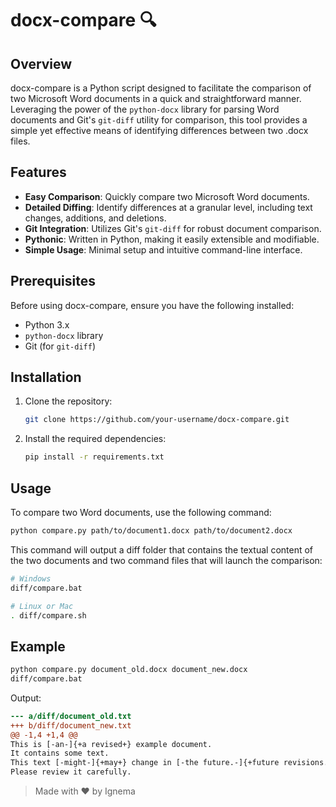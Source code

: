 # docx-compare 🔍

## Overview

docx-compare is a Python script designed to facilitate the comparison of two Microsoft Word documents in a quick and straightforward manner. Leveraging the power of the `python-docx` library for parsing Word documents and Git's `git-diff` utility for comparison, this tool provides a simple yet effective means of identifying differences between two .docx files.

## Features

- **Easy Comparison**: Quickly compare two Microsoft Word documents.
- **Detailed Diffing**: Identify differences at a granular level, including text changes, additions, and deletions.
- **Git Integration**: Utilizes Git's `git-diff` for robust document comparison.
- **Pythonic**: Written in Python, making it easily extensible and modifiable.
- **Simple Usage**: Minimal setup and intuitive command-line interface.

## Prerequisites

Before using docx-compare, ensure you have the following installed:

- Python 3.x
- `python-docx` library
- Git (for `git-diff`)

## Installation

1. Clone the repository:

    ```bash
    git clone https://github.com/your-username/docx-compare.git
    ```

2. Install the required dependencies:

    ```bash
    pip install -r requirements.txt
    ```

## Usage

To compare two Word documents, use the following command:

```bash
python compare.py path/to/document1.docx path/to/document2.docx
```

This command will output a diff folder that contains the textual content of the two documents and two command files that will launch the comparison:

```bash
# Windows
diff/compare.bat

# Linux or Mac
. diff/compare.sh
```

## Example

```bash
python compare.py document_old.docx document_new.docx
diff/compare.bat
```

Output:

```diff
--- a/diff/document_old.txt
+++ b/diff/document_new.txt
@@ -1,4 +1,4 @@
This is [-an-]{+a revised+} example document.
It contains some text.
This text [-might-]{+may+} change in [-the future.-]{+future revisions.+}
Please review it carefully.
```

> Made with ❤️ by Ignema